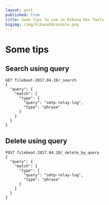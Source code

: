 ```yaml
---
layout: post
published: true
title: Some Tips to use in Kibana Dev Tools
bigimg: /img/kibana50console.png
---
```


# Some tips

## Search using query 

```
GET filebeat-2017.04.28/_search
{
  "query": {
    "match": {
      "type": {
        "query": "smtp-relay-log",
        "type": "phrase"
      }
    }
  }
}

```

## Delete using query

```
POST filebeat-2017.04.28/_delete_by_query
{
  "query": {
    "match": {
      "type": {
        "query": "smtp-relay-log",
        "type": "phrase"
      }
    }
  }
}
```


